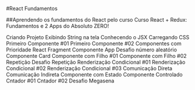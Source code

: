 #React Fundamentos



##Aprendendo os fundamentos do React pelo curso Curso React + Redux: Fundamentos e 2 Apps do Absoluto ZERO!


Criando Projeto
Exibindo String na tela
Conhecendo o JSX
Carregando CSS
Primeiro Componente #01
Primeiro Componente #02
Componentes com Prioridade
React Fragment
Componente App
Desafio número aleatório
Componente Card
Componente com Filho #01
Componente com Filho #02
Repetição
Desafio Repetição
Renderização Condicional #01
Renderização Condicional #02
Renderização Condicional #03
Comunicação Direta
Comunicação Indireta
Componente com Estado
Componente Controlado
Cntador #01
Cntador #02
Desafio Megasena
